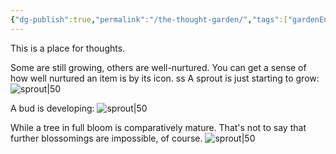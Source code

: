 ```yaml
---
{"dg-publish":true,"permalink":"/the-thought-garden/","tags":["gardenEntry"],"noteIcon":""}
---
```


This is a place for thoughts. 

Some are still growing, others are well-nurtured. You can get a sense of how well nurtured an item is by its icon.
ss
A sprout is just starting to grow: ![sprout|50](/img/tree-1.svg)

A bud is developing:  ![sprout|50](/img/tree-2.svg)

While a tree in full bloom is comparatively mature. That's not to say that further blossomings are impossible, of course.  ![sprout|50](/img/tree-3.svg)